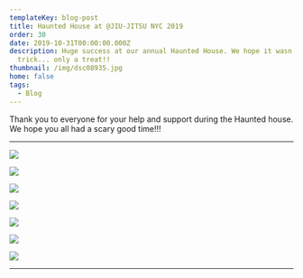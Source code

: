 ```yaml
---
templateKey: blog-post
title: Haunted House at @JIU-JITSU NYC 2019
order: 30
date: 2019-10-31T00:00:00.000Z
description: Huge success at our annual Haunted House. We hope it wasn't a
  trick... only a treat!!
thumbnail: /img/dsc08935.jpg
home: false
tags:
  - Blog
---
```

Thank you to everyone for your help and support during the Haunted house. We hope you all had a scary good time!!!

---

![](/img/1572987336_tmp_dsc08815.jpg)

![](/img/1572987363_tmp_dsc08816.jpg)

![](/img/1572987407_tmp_dsc08846.jpg)

![](/img/1572987387_tmp_dsc08832.jpg)

![](/img/1572987439_tmp_dsc08892.jpg)

![](/img/1572987474_tmp_dsc08899.jpg)

![](/img/1572987488_tmp_dsc08930.jpg)

---
